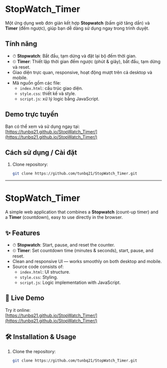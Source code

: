 # StopWatch_Timer

Một ứng dụng web đơn giản kết hợp **Stopwatch** (bấm giờ tăng dần) và **Timer** (đếm ngược), giúp bạn dễ dàng sử dụng ngay trong trình duyệt.

##  Tính năng

- ⏱ **Stopwatch**: Bắt đầu, tạm dừng và đặt lại bộ đếm thời gian.
- ⏲ **Timer**: Thiết lập thời gian đếm ngược (phút & giây), bắt đầu, tạm dừng và reset.
- Giao diện trực quan, responsive, hoạt động mượt trên cả desktop và mobile.
- Mã nguồn gồm các file:
  - `index.html`: cấu trúc giao diện.
  - `style.css`: thiết kế và style.
  - `script.js`: xử lý logic bằng JavaScript.

##  Demo trực tuyến

Bạn có thể xem và sử dụng ngay tại:  
[https://tunbq21.github.io/StopWatch_Timer/](https://tunbq21.github.io/StopWatch_Timer/)

##  Cách sử dụng / Cài đặt

1. Clone repository:
   ```bash
   git clone https://github.com/tunbq21/StopWatch_Timer.git
---
# StopWatch_Timer

A simple web application that combines a **Stopwatch** (count-up timer) and a **Timer** (countdown), easy to use directly in the browser.

## ✨ Features

- ⏱ **Stopwatch**: Start, pause, and reset the counter.
- ⏲ **Timer**: Set countdown time (minutes & seconds), start, pause, and reset.
- Clean and responsive UI — works smoothly on both desktop and mobile.
- Source code consists of:
  - `index.html`: UI structure.
  - `style.css`: Styling.
  - `script.js`: Logic implementation with JavaScript.

## 🚀 Live Demo

Try it online:  
[https://tunbq21.github.io/StopWatch_Timer/](https://tunbq21.github.io/StopWatch_Timer/)

## 🛠 Installation & Usage

1. Clone the repository:
   ```bash
   git clone https://github.com/tunbq21/StopWatch_Timer.git
